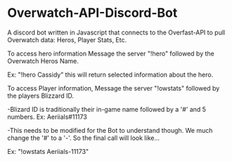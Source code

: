 # Overwatch-API-Discord-Bot

A discord bot written in Javascript that connects to the Overfast-API to pull Overwatch data: Heros, Player Stats, Etc.

To access hero information Message the server "!hero" followed by the Overwatch Heros Name.

Ex: "!hero Cassidy" this will return selected information about the hero.

To access Player information, Message the server "!owstats" followed by the players Blizzard ID.

-Blizard ID is traditionally their in-game name followed by a '#' and 5 numbers. Ex: Aeriials#11173

-This needs to be modified for the Bot to understand though. We much change the '#' to a '-'. So the final call will look like...

Ex: "!owstats Aeriials-11173"
